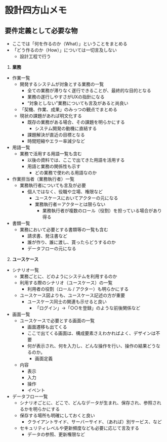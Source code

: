 # 設計四方山メモ

## 要件定義として必要な物

- ここでは「何を作るのか（What）」ということをまとめる
- 「どう作るのか（How）」については一切言及しない
  - 設計工程で行う
1. **業務**
  - 作業一覧
    - 開発するシステムが対象とする業務の一覧
      - 全ての業務が滞りなく遂行できることが、最終的な目的となる
      - 業務の遂行しやすさがUXの指針になる
      - “対象としない”業務についても言及があると尚良い
    - 「契機、作業、成果」のみっつの観点でまとめる
    - 現状の課題があれば明文化する
      - 既存の業務がある場合、その課題を明らかにする
        - システム開発の動機に直結する
      - 課題解決が直近の目標となる
      - 時間短縮やエラー率減少など
  - 用語一覧
    - 業務で活用する用語一覧も含む
      - 以後の資料では、ここで出てきた用語を活用する
      - 用語と業務の関係性も示す
        - どの業務で使われる用語なのか
  - 作業担当者（業務執行者）一覧
    - 業務執行者についても言及が必要
      - 個人ではなく、役職や立場、権限など
        - ユースケースにおいてアクターの元になる
        - 業務執行者＝アクターとは限らない
          - 業務執行者が複数のロール（役割）を担っている場合があり得る
  - 書類一覧
    - 業務において必要とする書類等の一覧も含む
      - 請求書、発注書など
      - 誰が作り、誰に渡し、貰ったらどうするのか
      - データフローの元になる
2. **ユースケース**
  - シナリオ一覧
    - 業務ごとに、どのようにシステムを利用するのか
    - 利用する際のシナリオ（ユースケース）の一覧
      - 利用者の役割（ロール / アクター）も明らかにする
    - ユースケース図よりも、ユースケース記述の方が重要
      - ユースケース同士の関連も示せると良い
        - 「ログイン」→「○○を登録」のような前後関係など
  - 画面一覧
    - ユースケースで必要とする画面の一覧
      - 画面遷移も出てくる
      - ここで出てくる画面は、構成要素さえわかればよく、デザインは不要
      - 何が表示され、何を入力し、どんな操作を行い、操作の結果どうなるのか。
        - 画面定義
    - 内容
      - 表示
      - 入力
      - 操作
      - イベント
  - データフロー一覧
    - シナリオごとに、どこで、どんなデータが生まれ、保存され、参照されるかを明らかにする
    - 保存する場所も明確にしておくと良い
      - クライアントサイド、サーバーサイド、（あれば）別サービス、など
    - セキュリティレベルや更新頻度なども必要に応じて言及する
      - データの参照、更新権限など
